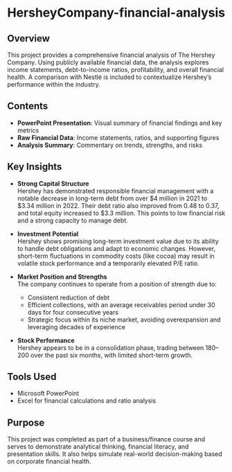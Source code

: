 # HersheyCompany-financial-analysis

## Overview  
This project provides a comprehensive financial analysis of The Hershey Company. Using publicly available financial data, the analysis explores income statements, debt-to-income ratios, profitability, and overall financial health. A comparison with Nestlé is included to contextualize Hershey’s performance within the industry.

## Contents  
- **PowerPoint Presentation**: Visual summary of financial findings and key metrics  
- **Raw Financial Data**: Income statements, ratios, and supporting figures  
- **Analysis Summary**: Commentary on trends, strengths, and risks  

## Key Insights  
- **Strong Capital Structure**  
  Hershey has demonstrated responsible financial management with a notable decrease in long-term debt from over $4 million in 2021 to $3.34 million in 2022. Their debt ratio also improved from 0.48 to 0.37, and total equity increased to $3.3 million. This points to low financial risk and a strong capacity to manage debt.

- **Investment Potential**  
  Hershey shows promising long-term investment value due to its ability to handle debt obligations and adapt to economic changes. However, short-term fluctuations in commodity costs (like cocoa) may result in volatile stock performance and a temporarily elevated P/E ratio.

- **Market Position and Strengths**  
  The company continues to operate from a position of strength due to:
  - Consistent reduction of debt
  - Efficient collections, with an average receivables period under 30 days for four consecutive years
  - Strategic focus within its niche market, avoiding overexpansion and leveraging decades of experience

- **Stock Performance**  
  Hershey appears to be in a consolidation phase, trading between $180–$200 over the past six months, with limited short-term growth.

## Tools Used  
- Microsoft PowerPoint  
- Excel for financial calculations and ratio analysis  

## Purpose  
This project was completed as part of a business/finance course and serves to demonstrate analytical thinking, financial literacy, and presentation skills. It also helps simulate real-world decision-making based on corporate financial health.
